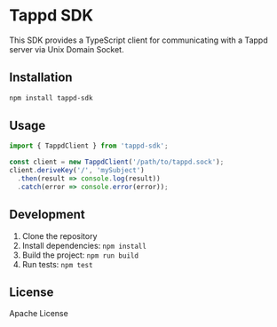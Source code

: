 # Tappd SDK

This SDK provides a TypeScript client for communicating with a Tappd server via Unix Domain Socket.

## Installation

```bash
npm install tappd-sdk
```

## Usage

```typescript
import { TappdClient } from 'tappd-sdk';

const client = new TappdClient('/path/to/tappd.sock');
client.deriveKey('/', 'mySubject')
  .then(result => console.log(result))
  .catch(error => console.error(error));
```


## Development

1. Clone the repository
2. Install dependencies: `npm install`
3. Build the project: `npm run build`
4. Run tests: `npm test`

## License

Apache License

